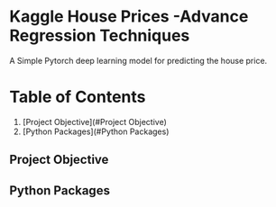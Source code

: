# Kaggle House Prices -Advance Regression Techniques

A Simple Pytorch deep learning model for predicting the house price.

# Table of Contents
1. [Project Objective](#Project Objective)
2. [Python Packages](#Python Packages)

## Project Objective <a name="Project Objective"></a>


## Python Packages
